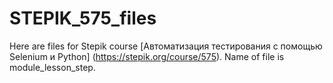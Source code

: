 # STEPIK_575_files
Here are files for Stepik course [Автоматизация тестирования с помощью Selenium и Python] (https://stepik.org/course/575).
Name of file is module_lesson_step.